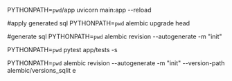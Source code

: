 

PYTHONPATH=`pwd`/app uvicorn main:app --reload

#apply generated sql
PYTHONPATH=`pwd` alembic upgrade head


#generate sql
PYTHONPATH=`pwd` alembic revision --autogenerate -m "init"

PYTHONPATH=`pwd` pytest  app/tests -s





 PYTHONPATH=`pwd` alembic revision --autogenerate -m "init" --version-path alembic/versions_sqlit
 e